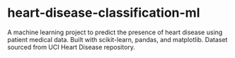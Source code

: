 # heart-disease-classification-ml
A machine learning project to predict the presence of heart disease using patient medical data. Built with scikit-learn, pandas, and matplotlib. Dataset sourced from UCI Heart Disease repository.
